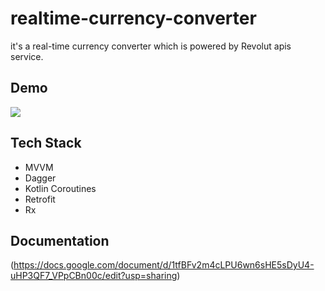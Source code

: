 # realtime-currency-converter
it's a real-time currency converter which is powered by Revolut apis service.


## Demo



![](revolutCC_gif.gif)


## Tech Stack
- MVVM
- Dagger
- Kotlin Coroutines
- Retrofit
- Rx


## Documentation
(https://docs.google.com/document/d/1tfBFv2m4cLPU6wn6sHE5sDyU4-uHP3QF7_VPpCBn00c/edit?usp=sharing)
